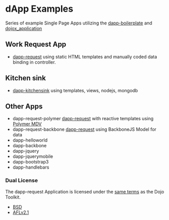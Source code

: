 # dApp Examples
Series of example Single Page Apps utilizing the [dapp-boilerplate](https://github.com/csantanapr/dapp-boilerplate) and [dojox_application](https://github.com/dmachi/dojox_application)


## Work Request App
- [dapp-request](https://github.com/csantanapr/dapp-examples/tree/master/dapp-request) using static HTML templates and manually coded data binding in controller.

## Kitchen sink
- [dapp-kitchensink](https://github.com/csantanapr/dapp-examples/tree/master/dapp-kitchensink) using templates, views, nodejs, mongodb

## Other Apps
- dapp-request-polymer [dapp-request](https://github.com/csantanapr/dapp-examples/tree/master/dapp-request) with reactive templates using [Polymer MDV](https://github.com/Polymer/mdv)
- dapp-request-backbone [dapp-request](https://github.com/csantanapr/dapp-examples/tree/master/dapp-request) using BackboneJS Model for data
- dapp-helloworld
- dapp-backbone
- dapp-jquery
- dapp-jquerymobile
- dapp-bootstrap3
- dapp-handlebars



### Dual License
The dapp-request Application is licensed under the [same
terms](https://github.com/dojo/dojo/blob/master/LICENSE) as the Dojo
Toolkit.

* [BSD](https://github.com/dojo/dojo/blob/master/LICENSE#L13)
* [AFLv2.1](https://github.com/dojo/dojo/blob/master/LICENSE#L43)
